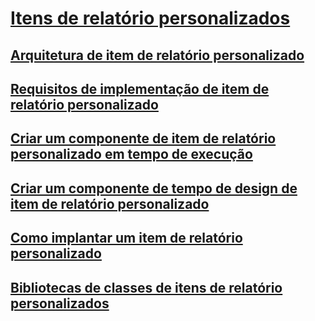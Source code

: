 # [Itens de relatório personalizados](custom-report-items.md)
## [Arquitetura de item de relatório personalizado](custom-report-item-architecture.md)
## [Requisitos de implementação de item de relatório personalizado](custom-report-item-implementation-requirements.md)
## [Criar um componente de item de relatório personalizado em tempo de execução](creating-a-custom-report-item-run-time-component.md)
## [Criar um componente de tempo de design de item de relatório personalizado](creating-a-custom-report-item-design-time-component.md)
## [Como implantar um item de relatório personalizado](how-to-deploy-a-custom-report-item.md)
## [Bibliotecas de classes de itens de relatório personalizados](custom-report-item-class-libraries.md)
